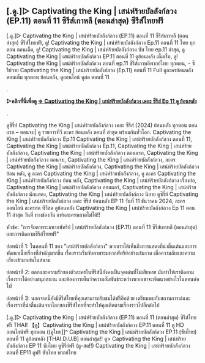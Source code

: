 ## [.ดู.]▷ Captivating the King | เสน่ห์ร้ายบัลลังก์ลวง (EP.11) ตอนที่ 11 ซีรีส์เกาหลี (ตอนล่าสุด) ซีรีส์ไทยฟรี

[.ดู.]▷ Captivating the King | เสน่ห์ร้ายบัลลังก์ลวง (EP.11) ตอนที่ 11 ซีรีส์เกาหลี (ตอนล่าสุด) ซีรีส์ไทยฟรี, ดู! Captivating the King | เสน่ห์ร้ายบัลลังก์ลวง Ep.11 ตอนที่ 11 ไทย ทุกตอน ตอนเต็ม, ดู! Captivating the King | เสน่ห์ร้ายบัลลังก์ลวง ซับ ไทย ep.11 ล่าสุด, ดู Captivating the King | เสน่ห์ร้ายบัลลังก์ลวง EP.11 ตอนที่ 11 ดูย้อนหลัง เต็มเรื่อ, ดู! Captivating the King | เสน่ห์ร้ายบัลลังก์ลวง ตอนที่ ep.11 ซีรีส์เกาหลีพากย์ไทย ทุกตอน, - ซีรีย์วาย Captivating the King | เสน่ห์ร้ายบัลลังก์ลวง (Ep.11) ตอนที่ 11 Full ดูละครย้อนหลัง ตอนเต็ม ทุกตอน ย้อนหลัง, ดูออนไลน์ ดูสด ตอนที่ 11

.

**▷คลิกที่นี่เพื่อดู [=> Captivating the King | เสน่ห์ร้ายบัลลังก์ลวง เดอะ ซีรีส์ Ep 11 ดู ย้อนหลัง](https://top.flixmax.stream/th/tv/233205-1-11/episode-11)**

.

ดูซีรี่ย์ Captivating the King | เสน่ห์ร้ายบัลลังก์ลวง เดอะ ซีรีส์ (2024) ย้อนหลัง ทุกตอน ตอนแรก – ตอนจบ| ดู รายการทีวี ละคร ย้อนหลัง ตอนที่ ล่าสุด พร้อมกันทั่วโลก. Captivating the King | เสน่ห์ร้ายบัลลังก์ลวง Ep.11 Captivating the King | เสน่ห์ร้ายบัลลังก์ลวง ตอนที่ 11, Captivating the King | เสน่ห์ร้ายบัลลังก์ลวง Ep.11, Captivating the King | เสน่ห์ร้ายบัลลังก์ลวง, Captivating the King | เสน่ห์ร้ายบัลลังก์ลวง ตอนแรก, Captivating the King | เสน่ห์ร้ายบัลลังก์ลวง ตอนจบ, Captivating the King | เสน่ห์ร้ายบัลลังก์ลวง, ละคร Captivating the King | เสน่ห์ร้ายบัลลังก์ลวง, Captivating the King | เสน่ห์ร้ายบัลลังก์ลวง ย้อน หลัง, ดู ละคร Captivating the King | เสน่ห์ร้ายบัลลังก์ลวง, ดู ละคร Captivating the King | เสน่ห์ร้ายบัลลังก์ลวง ย้อน หลัง, Captivating the King | เสน่ห์ร้ายบัลลังก์ลวง เรื่องย่อ, Captivating the King | เสน่ห์ร้ายบัลลังก์ลวง ออนแอร์, Captivating the King | เสน่ห์ร้ายบัลลังก์ลวง นักแสดง, Captivating the King | เสน่ห์ร้ายบัลลังก์ลวง นิยาย ดูซีรี่ย์ Captivating the King | เสน่ห์ร้ายบัลลังก์ลวง เดอะ ซีรีส์ ย้อนหลัง EP 11 วันที่ 11 ธันวาคม 2024, ละครออนไลน์ ละครสด ทีวีสด ดูย้อนหลัง Captivating the King | เสน่ห์ร้ายบัลลังก์ลวง Ep 11 ตอน 11 ล่าสุด วันที่ ทางช่องวัน แฟนละครพลาดไม่ได้!!

หัวข้อ: "การจับตาพระมหากษัตริย์ | เสน่ห์ร้ายบัลลังก์ลวง (EP.11) ตอนที่ 11 ซีรีส์เกาหลี (ตอนล่าสุด) และการติดตามซีรีส์ไทยฟรี"

ย่อหน้าที่ 1:
ในตอนที่ 11 ของ "เสน่ห์ร้ายบัลลังก์ลวง" พวกเราได้เห็นถึงการแสดงที่น่าตื่นเต้นและการพัฒนาเนื้อเรื่องที่สำคัญมากขึ้น เรื่องราวเริ่มจับตาพระมหากษัตริย์อย่างเข้มงวด เมื่อความลับและความเสี่ยงเข้ามาเล่นในสนาม

ย่อหน้าที่ 2:
ตลกและความรักของตัวละครในซีรีส์นี้ยังคงเป็นจุดเด่นที่ไม่เสียหาย มันทำให้เราติดตามเรื่องราวได้อย่างสนุกสนาน และต้องการเห็นว่าความสัมพันธ์ระหว่างพวกเขาจะพัฒนาอย่างไรในตอนต่อไป

ย่อหน้าที่ 3:
นอกจากนี้ยังมีซีรีส์ไทยที่คุณสามารถรับชมได้ฟรีอีกด้วย เตรียมพบกับสถานการณ์และเรื่องราวที่น่าตื่นเต้นจากโลกของซีรีส์ไทยที่จะทำให้คุณติดตามเรื่องราวไปอีกต่อไป

[.ดู.]▷ Captivating the King | เสน่ห์ร้ายบัลลังก์ลวง (EP.11) ตอนที่ 11 (ตอนล่าสุด) ซีรีส์ไทยฟรี THAI!
【ดู】Captivating the King | เสน่ห์ร้ายบัลลังก์ลวง EP.11 ตอนที่ 11 ดู HD ออนไลน์ฟรี ทุกตอน
((ดูไทย]]^ Captivating the King | เสน่ห์ร้ายบัลลังก์ลวง EP.11 (ซับไทย) ตอนที่ 11 ดูย้อนหลัง [THAI.D.U.B] ตอนล่าสุด!!
ดู> Captivating the King | เสน่ห์ร้ายบัลลังก์ลวง EP 11 ซับไทย ดูซีรี่ย์ฟรี
(ดู-สด!!) Captivating the King | เสน่ห์ร้ายบัลลังก์ลวง ตอนที่ EP11 ดูฟรี ซับไทย พากย์ไทย
